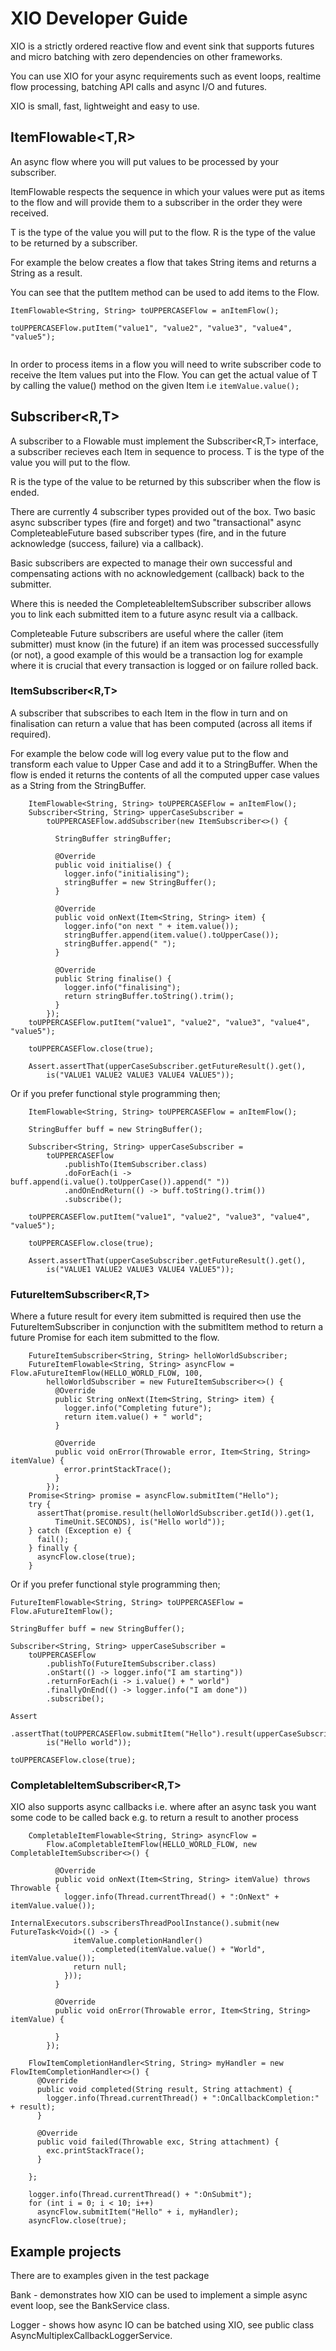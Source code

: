 # XIO Developer Guide

XIO is a strictly ordered reactive flow and event sink that supports futures and micro batching 
with zero dependencies on other frameworks.  

You can use XIO for your async requirements such as event loops, realtime flow processing, 
batching API calls and async I/O and futures.   

XIO is small, fast, lightweight and easy to use.

## ItemFlowable<T,R>  

An async flow where you will put values to be processed by your subscriber. 

ItemFlowable respects the sequence in which your values were put as items to the flow and will 
provide them to a subscriber in the order they were received.  

T is the type of the value you will put to the flow.  R is the type of the value to be returned by a subscriber. 

For example the below creates a flow that takes String items and returns a String as a result. 

You can see that the putItem method can be used to add items to the Flow. 

```
ItemFlowable<String, String> toUPPERCASEFlow = anItemFlow();

toUPPERCASEFlow.putItem("value1", "value2", "value3", "value4", "value5");
    
```

In order to process items in a flow you will need to write subscriber code to receive the Item<T> 
values put into the Flow. You can get the actual value of T by calling the value() method on the 
given Item<T> i.e ```itemValue.value();```

## Subscriber<R,T>  

A subscriber to a Flowable must implement the Subscriber<R,T> interface, a subscriber recieves each Item<T> in sequence to process.  T is the type of the value you will put to the flow.  

R is the type of the value to be returned by this subscriber when the flow is ended. 

There are currently 4 subscriber types provided out of the box. Two basic async subscriber types (fire and forget) and two "transactional" async CompleteableFuture based subscriber types (fire, and in the future acknowledge (success, failure) via a callback).

Basic subscribers are expected to manage their own successful and compensating actions with no 
acknowledgement (callback) back to the submitter. 

Where this is needed the CompleteableItemSubscriber subscriber allows you to link each submitted 
item to a future async result via a callback.

Completeable Future subscribers are useful where the caller (item submitter) must know (in the 
future) if an item was processed successfully (or not), a good example of this would be a 
transaction log for example where it is crucial that every transaction is logged or on failure rolled back.

### ItemSubscriber<R,T> 

A subscriber that subscribes to each Item<T> in the flow in turn and on finalisation can return a value that has been computed (across all items if required).

For example the below code will log every value put to the flow and transform each value to Upper Case and add it to a StringBuffer. When the flow is ended it returns the contents of all the computed upper case values as a String from the StringBuffer.

```
    ItemFlowable<String, String> toUPPERCASEFlow = anItemFlow();
    Subscriber<String, String> upperCaseSubscriber =
        toUPPERCASEFlow.addSubscriber(new ItemSubscriber<>() {

          StringBuffer stringBuffer;

          @Override
          public void initialise() {
            logger.info("initialising");
            stringBuffer = new StringBuffer();
          }

          @Override
          public void onNext(Item<String, String> item) {
            logger.info("on next " + item.value());
            stringBuffer.append(item.value().toUpperCase());
            stringBuffer.append(" ");
          }

          @Override
          public String finalise() {
            logger.info("finalising");
            return stringBuffer.toString().trim();
          }
        });
    toUPPERCASEFlow.putItem("value1", "value2", "value3", "value4", "value5");

    toUPPERCASEFlow.close(true);

    Assert.assertThat(upperCaseSubscriber.getFutureResult().get(),
        is("VALUE1 VALUE2 VALUE3 VALUE4 VALUE5"));
```

Or if you prefer functional style programming then;
```
    ItemFlowable<String, String> toUPPERCASEFlow = anItemFlow();

    StringBuffer buff = new StringBuffer();

    Subscriber<String, String> upperCaseSubscriber =
        toUPPERCASEFlow
            .publishTo(ItemSubscriber.class)
            .doForEach(i -> buff.append(i.value().toUpperCase()).append(" "))
            .andOnEndReturn(() -> buff.toString().trim())
            .subscribe();

    toUPPERCASEFlow.putItem("value1", "value2", "value3", "value4", "value5");

    toUPPERCASEFlow.close(true);

    Assert.assertThat(upperCaseSubscriber.getFutureResult().get(),
        is("VALUE1 VALUE2 VALUE3 VALUE4 VALUE5"));
```

### FutureItemSubscriber<R,T>

Where a future result for every item submitted is required then use the FutureItemSubscriber in 
conjunction with the submitItem method to return a future Promise for each item submitted to the 
flow.

```
    FutureItemSubscriber<String, String> helloWorldSubscriber;
    FutureItemFlowable<String, String> asyncFlow = Flow.aFutureItemFlow(HELLO_WORLD_FLOW, 100,
        helloWorldSubscriber = new FutureItemSubscriber<>() {
          @Override
          public String onNext(Item<String, String> item) {
            logger.info("Completing future");
            return item.value() + " world";
          }

          @Override
          public void onError(Throwable error, Item<String, String> itemValue) {
            error.printStackTrace();
          }
        });
    Promise<String> promise = asyncFlow.submitItem("Hello");
    try {
      assertThat(promise.result(helloWorldSubscriber.getId()).get(1,
          TimeUnit.SECONDS), is("Hello world"));
    } catch (Exception e) {
      fail();
    } finally {
      asyncFlow.close(true);
    }

``` 

Or if you prefer functional style programming then;

    FutureItemFlowable<String, String> toUPPERCASEFlow = Flow.aFutureItemFlow();

    StringBuffer buff = new StringBuffer();

    Subscriber<String, String> upperCaseSubscriber =
        toUPPERCASEFlow
            .publishTo(FutureItemSubscriber.class)
            .onStart(() -> logger.info("I am starting"))
            .returnForEach(i -> i.value() + " world")
            .finallyOnEnd(() -> logger.info("I am done"))
            .subscribe();

    Assert
        .assertThat(toUPPERCASEFlow.submitItem("Hello").result(upperCaseSubscriber.getId()).get(),
            is("Hello world"));
    
    toUPPERCASEFlow.close(true);
    
### CompletableItemSubscriber<R,T>

XIO also supports async callbacks i.e. where after an async task you want some code to be called 
back e.g. to return a result to another process

```
    CompletableItemFlowable<String, String> asyncFlow =
        Flow.aCompletableItemFlow(HELLO_WORLD_FLOW, new CompletableItemSubscriber<>() {

          @Override
          public void onNext(Item<String, String> itemValue) throws Throwable {
            logger.info(Thread.currentThread() + ":OnNext" + itemValue.value());
            InternalExecutors.subscribersThreadPoolInstance().submit(new FutureTask<Void>(() -> {
              itemValue.completionHandler()
                  .completed(itemValue.value() + "World", itemValue.value());
              return null;
            }));
          }

          @Override
          public void onError(Throwable error, Item<String, String> itemValue) {

          }
        });

    FlowItemCompletionHandler<String, String> myHandler = new FlowItemCompletionHandler<>() {
      @Override
      public void completed(String result, String attachment) {
        logger.info(Thread.currentThread() + ":OnCallbackCompletion:" + result);
      }

      @Override
      public void failed(Throwable exc, String attachment) {
        exc.printStackTrace();
      }

    };

    logger.info(Thread.currentThread() + ":OnSubmit");
    for (int i = 0; i < 10; i++)
      asyncFlow.submitItem("Hello" + i, myHandler);
    asyncFlow.close(true);
```

## Example projects

There are to examples given in the test package

Bank - demonstrates how XIO can be used to implement a simple async event loop, see the BankService 
class. 

Logger - shows how async IO can be batched using XIO, see public class 
AsyncMultiplexCallbackLoggerService.
